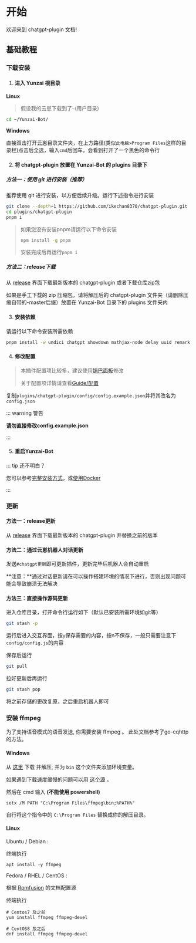 #  开始

欢迎来到 chatgpt-plugin 文档!

## 基础教程

### 下载安装

1. #### 进入 Yunzai 根目录

**Linux**

> 假设我的云崽下载到了`~`(用户目录)

```sh
cd ~/Yunzai-Bot/
```

**Windows**

直接双击打开云崽目录文件夹，在上方路径(类似`此电脑>Program Files`这样的目录栏)点击后全选，输入`cmd`后回车，会看到打开了一个黑色的命令行

2. #### 将 chatgpt-plugin 放置在 Yunzai-Bot 的 plugins 目录下

##### 方法一：使用 git 进行安装（推荐）

推荐使用 git 进行安装，以方便后续升级。运行下述指令进行安装

```sh
git clone --depth=1 https://github.com/ikechan8370/chatgpt-plugin.git ./plugins/chatgpt-plugin/
cd plugins/chatgpt-plugin
pnpm i
```

> 如果您没有安装pnpm请运行以下命令安装
> ```sh
> npm install -g pnpm
> ```
> 
> 安装完成后再运行`pnpm i`

##### 方法二：release下载

从 [release](https://github.com/ikechan8370/chatgpt-plugin/releases) 界面下载最新版本的 chatgpt-plugin 或者下载仓库zip包

如果是手工下载的 zip 压缩包，请将解压后的 chatgpt-plugin 文件夹（请删除压缩自带的-master后缀）放置在 Yunzai-Bot 目录下的 plugins 文件夹内



3. #### 安装依赖

请运行以下命令安装所需依赖

```sh
pnpm install -w undici chatgpt showdown mathjax-node delay uuid remark strip-markdown random puppeteer-extra-plugin-recaptcha puppeteer-extra puppeteer-extra-plugin-stealth @waylaidwanderer/chatgpt-api keyv-file eventsource-parser @fastify/cors fastify
```



4. #### 修改配置

> 本插件配置项比较多，建议使用[锅巴面板](https://github.com/guoba-yunzai/Guoba-Plugin)修改
>
> 关于配置项详情请查看[Guide/配置](/guide/config)

复制`plugins/chatgpt-plugin/config/config.example.json`并将其改名为`config.json`

::: warning 警告

**请勿直接修改config.example.json**

:::


5. #### 重启Yunzai-Bot


::: tip 还不明白？

您可以参考[完整安装方式](/guide/detail_install)，或[使用Docker](/guide/docker)

:::


### 更新

#### 方法一：release更新

从 [release](https://github.com/ikechan8370/chatgpt-plugin/releases) 界面下载最新版本的 chatgpt-plugin
并替换之前的版本

#### 方法二：通过云崽机器人对话更新

发送`#chatgpt更新`即可更新插件，更新完毕后机器人会自动重启

**注意：**通过对话更新请在可以操作搭建环境的情况下进行，否则出现问题可能会导致崩溃无法解决

#### 方法三：直接操作源码更新

进入仓库目录，打开命令行运行如下（默认已安装所需环境如git等）

```bash
git stash -p
```

运行后进入交互界面，按`y`保存需要的内容，按n不保存，一般只需要注意下`config/config.js`的内容

保存后运行

```bash
git pull
```

拉好更新后再运行

```bash
git stash pop
```

将之前存储的更改复原，之后重启机器人即可



### 安装 ffmpeg

为了支持语音模式的语音发送, 你需要安装 ffmpeg 。
此处文档参考了go-cqhttp的方法。

#### Windows

从 [这里](https://www.gyan.dev/ffmpeg/builds/ffmpeg-release-full.7z) 下载 并解压, 并为 `bin` 这个文件夹添加环境变量。

如果遇到下载速度缓慢的问题可以用 [这个源](https://downloads.go-cqhttp.org/ffmpeg-release-full.7z) 。

然后在 cmd 输入 **(不能使用 powershell)**

```shell
setx /M PATH "C:\Program Files\ffmpeg\bin;%PATH%"
```

自行将这个指令中的 `C:\Program Files` 替换成你的解压目录。

#### Linux

Ubuntu / Debian :

终端执行

```shell
apt install -y ffmpeg
```

Fedora / RHEL / CentOS : 

根据 [Rpmfusion](https://rpmfusion.org/Configuration) 的文档配置源

终端执行

```shell
# Centos7 及之前
yum install ffmpeg ffmpeg-devel 

# CentOS8 及之后
dnf install ffmpeg ffmpeg-devel
```

